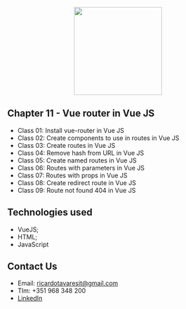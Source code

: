 <p align="center"><img src="https://www.vectorlogo.zone/logos/vuejs/vuejs-ar21.svg" width="200px"></p>

<h2>Chapter 11 - Vue router in Vue JS</h2>

- Class 01: Install vue-router in Vue JS
- Class 02: Create components to use in routes in Vue JS
- Class 03: Create routes in Vue JS
- Class 04: Remove hash from URL in Vue JS
- Class 05: Create named routes in Vue JS
- Class 06: Routes with parameters in Vue JS
- Class 07: Routes with props in Vue JS
- Class 08: Create redirect route in Vue JS
- Class 09: Route not found 404 in Vue JS

## Technologies used
- VueJS;
- HTML;
- JavaScript

## Contact Us

- Email: ricardotavaresit@gmail.com
- Tlm: +351 968 348 200
- [LinkedIn](https://www.linkedin.com/in/ricardotavaresit/)
